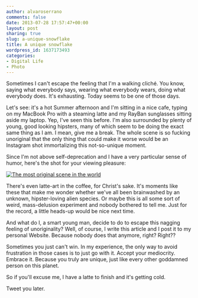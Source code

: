 ```yaml
---
author: alvaroserrano
comments: false
date: 2013-07-28 17:57:47+00:00
layout: post
sharing: true
slug: a-unique-snowflake
title: A unique snowflake
wordpress_id: 1637173493
categories:
- Digital Life
- Photo
---
```


Sometimes I can't escape the feeling that I'm a walking cliché. You know, saying what everybody says, wearing what everybody wears, doing what everybody does. It's exhausting. Today seems to be one of those days.

Let's see: it's a hot Summer afternoon and I'm sitting in a nice cafe, typing on my MacBook Pro with a steaming latte and my RayBan sunglasses sitting aside my laptop. Yep, I've seen this before. I'm also surrounded by plenty of young, good looking hipsters, many of which seem to be doing the exact same thing as I am. I mean, give me a break. The whole scene is so fucking unoriginal that the only thing that could make it worse would be an Instagram shot immortalizing this not-so-unique moment.

Since I'm not above self-deprecation and I have a very particular sense of humor, here's the shot for your viewing pleasure:

[![The most original scene in the world](/assets/images/flickr/9386905564_339fb3570e.jpg)](http://www.flickr.com/photos/analogsenses/9386905564/)

There's even latte-art in the coffee, for Christ's sake. It's moments like these that make me wonder whether we've all been brainwashed by an unknown, hipster-loving alien species. Or maybe this is all some sort of weird, mass-delusion experiment and nobody bothered to tell me. Just for the record, a little heads-up would be nice next time.

And what do I, a smart young man, decide to do to escape this nagging feeling of unoriginality? Well, of course, I write this article and I post it to my personal Website. Because nobody does that anymore, right? Right??

Sometimes you just can't win. In my experience, the only way to avoid frustration in those cases is to just go with it. Accept your mediocrity. Embrace it. Because you truly are unique, just like every other goddamned person on this planet.

So if you'll excuse me, I have a latte to finish and it's getting cold.

Tweet you later.
